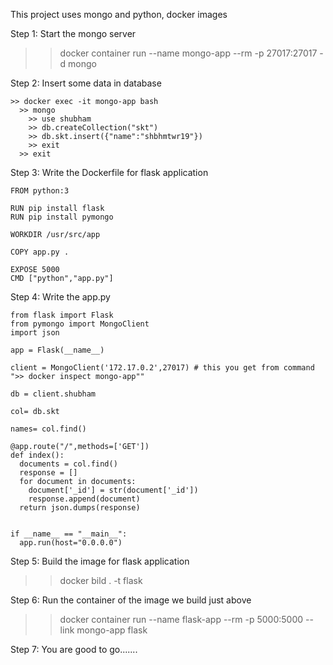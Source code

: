 This project uses mongo and python, docker images

Step 1: Start the mongo server
  
  >> docker container run --name mongo-app --rm -p 27017:27017 -d mongo
  
Step 2: Insert some data in database
  
    >> docker exec -it mongo-app bash
      >> mongo
        >> use shubham
        >> db.createCollection("skt")
        >> db.skt.insert({"name":"shbhmtwr19"})
        >> exit
      >> exit

Step 3: Write the Dockerfile for flask application
    
    FROM python:3

    RUN pip install flask
    RUN pip install pymongo

    WORKDIR /usr/src/app

    COPY app.py .

    EXPOSE 5000
    CMD ["python","app.py"] 

Step 4: Write the app.py 
    
    from flask import Flask
    from pymongo import MongoClient
    import json

    app = Flask(__name__)

    client = MongoClient('172.17.0.2',27017) # this you get from command ">> docker inspect mongo-app""

    db = client.shubham

    col= db.skt

    names= col.find()

    @app.route("/",methods=['GET'])
    def index():
      documents = col.find()
      response = []
      for document in documents:
        document['_id'] = str(document['_id'])
        response.append(document)
      return json.dumps(response)


    if __name__ == "__main__":
      app.run(host="0.0.0.0")

Step 5: Build the image for flask application 
  
  >> docker bild . -t flask
  
Step 6: Run the container of the image we build just above

  >> docker container run --name flask-app --rm -p 5000:5000 --link mongo-app flask
  
Step 7: You are good to go.......
